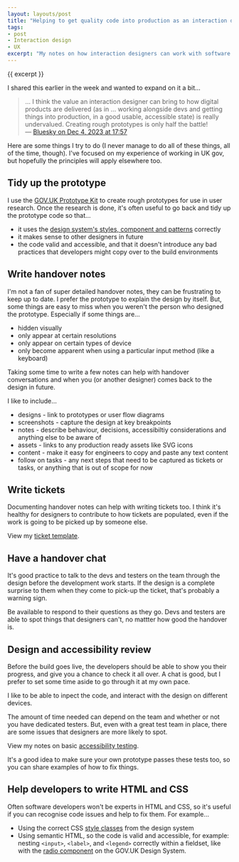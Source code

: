 ```yaml
---
layout: layouts/post
title: "Helping to get quality code into production as an interaction designer"
tags:
- post
- Interaction design
- UX
excerpt: "My notes on how interaction designers can work with software developers and testers on agile delivery teams."
---
```


{{ excerpt }}

I shared this earlier in the week and wanted to expand on it a bit…

> … I think the value an interaction designer can bring to how digital products are delivered (as in … working alongside devs and getting things into production, in a good usable, accessible state) is really undervalued. Creating rough prototypes is only half the battle!<br>
— [Bluesky on Dec 4, 2023 at 17:57](https://bsky.app/profile/benjystanton.co.uk/post/3kfqfhhmmf62k)

Here are some things I try to do (I never manage to do all of these things, all of the time, though). I've focused on my experience of working in UK gov, but hopefully the principles will apply elsewhere too.

## Tidy up the prototype

I use the [GOV.UK Prototype Kit](https://prototype-kit.service.gov.uk/docs/) to create rough prototypes for use in user research. Once the research is done, it's often useful to go back and tidy up the prototype code so that…
- it uses the [design system's styles, component and patterns](https://design-system.service.gov.uk/) correctly
- it makes sense to other designers in future
- the code valid and accessible, and that it doesn't introduce any bad practices that developers might copy over to the build environments 

## Write handover notes

I'm not a fan of super detailed handover notes, they can be frustrating to keep up to date. I prefer the prototype to explain the design by itself. But, some things are easy to miss when you weren't the person who designed the prototype. Especially if some things are…

- hidden visually
- only appear at certain resolutions
- only appear on certain types of device
- only become apparent when using a particular input method (like a keyboard)

Taking some time to write a few notes can help with handover conversations and when you (or another designer) comes back to the design in future.

I like to include…

- designs - link to prototypes or user flow diagrams
- screenshots - capture the design at key breakpoints
- notes - describe behaviour, decisions, accessibiltiy considerations and anything else to be aware of
- assets - links to any production ready assets like SVG icons
- content - make it easy for engineers to copy and paste any text content
- follow on tasks - any next steps that need to be captured as tickets or tasks, or anything that is out of scope for now

## Write tickets

Documenting handover notes can help with writing tickets too. I think it's healthy for designers to contribute to how tickets are populated, even if the work is going to be picked up by someone else.

View my [ticket template](https://gist.github.com/benjystanton/d701e4d4b3106e7cefcef46c1b60aaf9).

## Have a handover chat

It's good practice to talk to the devs and testers on the team through the design before the development work starts. If the design is a complete surprise to them when they come to pick-up the ticket, that's probably a warning sign.

Be available to respond to their questions as they go. Devs and testers are able to spot things that designers can't, no mattter how good the handover is.

## Design and accessibility review

Before the build goes live, the developers should be able to show you their progress, and give you a chance to check it all over. A chat is good, but I prefer to set some time aside to go through it at my own pace.

I like to be able to inpect the code, and interact with the design on different devices.

The amount of time needed can depend on the team and whether or not you have dedicated testers. But, even with a great test team in place, there are some issues that designers are more likely to spot.

View my notes on basic [accessibility testing](https://gist.github.com/benjystanton/a549446dff269f2229280c97691d6ba8).

It's a good idea to make sure your own prototype passes these tests too, so you can share examples of how to fix things.

## Help developers to write HTML and CSS

Often software developers won't be experts in HTML and CSS, so it's useful if you can recognise code issues and help to fix them. For example…

- Using the correct CSS [style classes](https://design-system.service.gov.uk/styles/) from the design system
- Using semantic HTML, so the code is valid and accessible, for example: nesting `<input>`, `<label>`, and `<legend>` correctly within a fieldset, like with the [radio component](https://design-system.service.gov.uk/components/radios/) on the GOV.UK Design System.